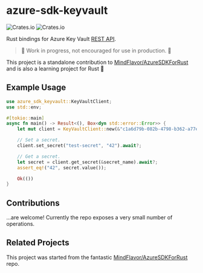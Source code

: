 # azure-sdk-keyvault

![Crates.io](https://img.shields.io/crates/v/azure-sdk-rust)
![Crates.io](https://img.shields.io/crates/l/azure-sdk-rust)


Rust bindings for Azure Key Vault [REST API](https://docs.microsoft.com/en-us/rest/api/keyvault/).

> 🚧 Work in progress, not encouraged for use in production. 🚧

This project is a standalone contribution to [MindFlavor/AzureSDKForRust](https://github.com/MindFlavor/AzureSDKForRust) and is also a learning project for Rust 🦀

## Example Usage

```rust
use azure_sdk_keyvault::KeyVaultClient;
use std::env;

#[tokio::main]
async fn main() -> Result<(), Box<dyn std::error::Error>> {
    let mut client = KeyVaultClient::new(&"c1a6d79b-082b-4798-b362-a77e96de50db", &"SUPER_SECRET_KEY", &"bc598e67-03d8-44d5-aa46-8289b9a39a14", &"test-keyvault");

    // Set a secret.
    client.set_secret("test-secret", "42").await?;

    // Get a secret.
    let secret = client.get_secret(&secret_name).await?;
    assert_eq!("42", secret.value());

    Ok(())
}
```

## Contributions

...are welcome! Currently the repo exposes a very small number of operations.

## Related Projects

This project was started from the fantastic [MindFlavor/AzureSDKForRust](https://github.com/MindFlavor/AzureSDKForRust) repo.

